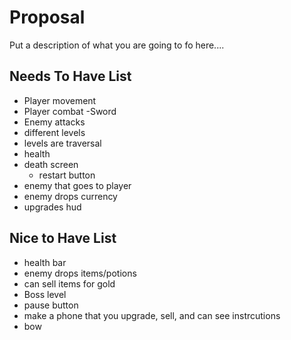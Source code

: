 # Proposal

Put a description of what you are going to fo here....

## Needs To Have List

- Player movement
- Player combat
  -Sword 
- Enemy attacks
- different levels
- levels are traversal
- health
- death screen
  - restart button
- enemy that goes to player
- enemy drops currency
- upgrades hud

## Nice to Have List

- health bar
- enemy drops items/potions
- can sell items for gold
- Boss level
- pause button
- make a phone that you upgrade, sell, and can see instrcutions
- bow
